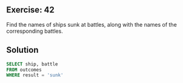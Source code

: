 ## Exercise: 42

Find the names of ships sunk at battles, along with the names of the corresponding battles.

## Solution

```sql
SELECT ship, battle
FROM outcomes
WHERE result = 'sunk'
```
